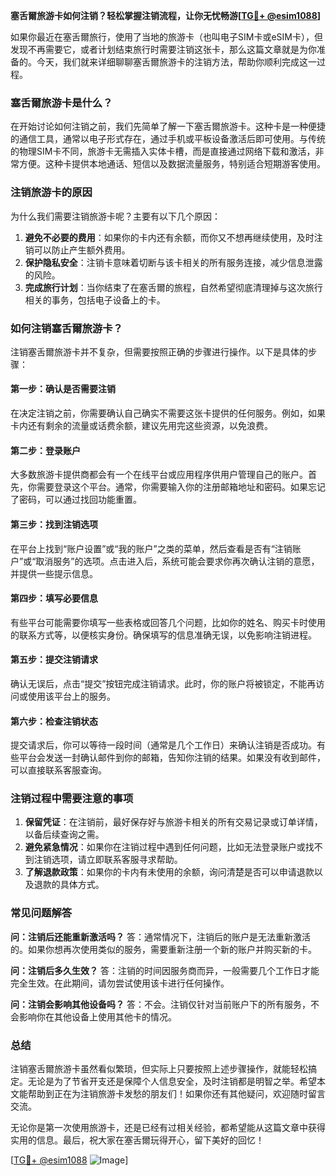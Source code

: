 **塞舌爾旅游卡如何注销？轻松掌握注销流程，让你无忧畅游[[TG💪+ @esim1088](https://t.me/s/esim1088)]**

如果你最近在塞舌爾旅行，使用了当地的旅游卡（也叫电子SIM卡或eSIM卡），但发现不再需要它，或者计划结束旅行时需要注销这张卡，那么这篇文章就是为你准备的。今天，我们就来详细聊聊塞舌爾旅游卡的注销方法，帮助你顺利完成这一过程。

### 塞舌爾旅游卡是什么？

在开始讨论如何注销之前，我们先简单了解一下塞舌爾旅游卡。这种卡是一种便捷的通信工具，通常以电子形式存在，通过手机或平板设备激活后即可使用。与传统的物理SIM卡不同，旅游卡无需插入实体卡槽，而是直接通过网络下载和激活，非常方便。这种卡提供本地通话、短信以及数据流量服务，特别适合短期游客使用。

### 注销旅游卡的原因

为什么我们需要注销旅游卡呢？主要有以下几个原因：

1. **避免不必要的费用**：如果你的卡内还有余额，而你又不想再继续使用，及时注销可以防止产生额外费用。
2. **保护隐私安全**：注销卡意味着切断与该卡相关的所有服务连接，减少信息泄露的风险。
3. **完成旅行计划**：当你结束了在塞舌爾的旅程，自然希望彻底清理掉与这次旅行相关的事务，包括电子设备上的卡。

### 如何注销塞舌爾旅游卡？

注销塞舌爾旅游卡并不复杂，但需要按照正确的步骤进行操作。以下是具体的步骤：

#### 第一步：确认是否需要注销
在决定注销之前，你需要确认自己确实不需要这张卡提供的任何服务。例如，如果卡内还有剩余的流量或话费余额，建议先用完这些资源，以免浪费。

#### 第二步：登录账户
大多数旅游卡提供商都会有一个在线平台或应用程序供用户管理自己的账户。首先，你需要登录这个平台。通常，你需要输入你的注册邮箱地址和密码。如果忘记了密码，可以通过找回功能重置。

#### 第三步：找到注销选项
在平台上找到“账户设置”或“我的账户”之类的菜单，然后查看是否有“注销账户”或“取消服务”的选项。点击进入后，系统可能会要求你再次确认注销的意愿，并提供一些提示信息。

#### 第四步：填写必要信息
有些平台可能需要你填写一些表格或回答几个问题，比如你的姓名、购买卡时使用的联系方式等，以便核实身份。确保填写的信息准确无误，以免影响注销进程。

#### 第五步：提交注销请求
确认无误后，点击“提交”按钮完成注销请求。此时，你的账户将被锁定，不能再访问或使用该平台上的服务。

#### 第六步：检查注销状态
提交请求后，你可以等待一段时间（通常是几个工作日）来确认注销是否成功。有些平台会发送一封确认邮件到你的邮箱，告知你注销的结果。如果没有收到邮件，可以直接联系客服查询。

### 注销过程中需要注意的事项

1. **保留凭证**：在注销前，最好保存好与旅游卡相关的所有交易记录或订单详情，以备后续查询之需。
2. **避免紧急情况**：如果你在注销过程中遇到任何问题，比如无法登录账户或找不到注销选项，请立即联系客服寻求帮助。
3. **了解退款政策**：如果你的卡内有未使用的余额，询问清楚是否可以申请退款以及退款的具体方式。

### 常见问题解答

**问：注销后还能重新激活吗？**
答：通常情况下，注销后的账户是无法重新激活的。如果你想再次使用类似的服务，需要重新注册一个新的账户并购买新的卡。

**问：注销后多久生效？**
答：注销的时间因服务商而异，一般需要几个工作日才能完全生效。在此期间，请勿尝试使用该卡进行任何操作。

**问：注销会影响其他设备吗？**
答：不会。注销仅针对当前账户下的所有服务，不会影响你在其他设备上使用其他卡的情况。

### 总结

注销塞舌爾旅游卡虽然看似繁琐，但实际上只要按照上述步骤操作，就能轻松搞定。无论是为了节省开支还是保障个人信息安全，及时注销都是明智之举。希望本文能帮助到正在为注销旅游卡发愁的朋友们！如果你还有其他疑问，欢迎随时留言交流。

无论你是第一次使用旅游卡，还是已经有过相关经验，都希望能从这篇文章中获得实用的信息。最后，祝大家在塞舌爾玩得开心，留下美好的回忆！

[[TG💪+ @esim1088](https://t.me/s/esim1088) ![Image](https://i.postimg.cc/4NQfJmqS/Snipaste-2025-05-13-00-14-12.png)]